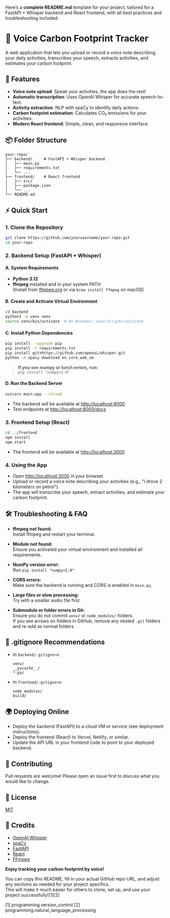 Here’s a **complete README.md** template for your project, tailored for a FastAPI + Whisper backend and React frontend, with all best practices and troubleshooting included:

# 🌱 Voice Carbon Footprint Tracker

A web application that lets you upload or record a voice note describing your daily activities, transcribes your speech, extracts activities, and estimates your carbon footprint.

## 🚀 Features

- **Voice note upload**: Speak your activities, the app does the rest!
- **Automatic transcription**: Uses OpenAI Whisper for accurate speech-to-text.
- **Activity extraction**: NLP with spaCy to identify daily actions.
- **Carbon footprint estimation**: Calculates CO₂ emissions for your activities.
- **Modern React frontend**: Simple, clean, and responsive interface.

## 📦 Folder Structure

```
your-repo/
├── backend/     # FastAPI + Whisper backend
│   ├── main.py
│   ├── requirements.txt
│   └── ...
├── frontend/    # React frontend
│   ├── src/
│   ├── package.json
│   └── ...
└── README.md
```

## ⚡ Quick Start

### 1. Clone the Repository

```bash
git clone https://github.com/yourusername/your-repo.git
cd your-repo
```

### 2. Backend Setup (FastAPI + Whisper)

#### A. **System Requirements**

- **Python 3.12**
- **ffmpeg** installed and in your system PATH  
  (Install from [ffmpeg.org](https://ffmpeg.org/download.html) or via `brew install ffmpeg` on macOS)

#### B. **Create and Activate Virtual Environment**

```bash
cd backend
python3 -m venv venv
source venv/bin/activate  # On Windows: venv\Scripts\activate
```

#### C. **Install Python Dependencies**

```bash
pip install --upgrade pip
pip install -r requirements.txt
pip install git+https://github.com/openai/whisper.git
python -m spacy download en_core_web_sm
```

> **If you see numpy or torch errors, run:**  
> `pip install "numpy<2.0"`

#### D. **Run the Backend Server**

```bash
uvicorn main:app --reload
```

- The backend will be available at [http://localhost:8000](http://localhost:8000)
- Test endpoints at [http://localhost:8000/docs](http://localhost:8000/docs)

### 3. Frontend Setup (React)

```bash
cd ../frontend
npm install
npm start
```

- The frontend will be available at [http://localhost:3000](http://localhost:3000)

### 4. Using the App

- Open [http://localhost:3000](http://localhost:3000) in your browser.
- Upload or record a voice note describing your activities (e.g., "I drove 2 kilometers on petrol").
- The app will transcribe your speech, extract activities, and estimate your carbon footprint.

## 🛠️ Troubleshooting & FAQ

- **ffmpeg not found:**  
  Install ffmpeg and restart your terminal.

- **Module not found:**  
  Ensure you activated your virtual environment and installed all requirements.

- **NumPy version error:**  
  Run `pip install "numpy<2.0"`

- **CORS errors:**  
  Make sure the backend is running and CORS is enabled in `main.py`.

- **Large files or slow processing:**  
  Try with a smaller audio file first.

- **Submodule or folder errors in Git:**  
  Ensure you do not commit `venv/` or `node_modules/` folders.  
  If you see arrows on folders in GitHub, remove any nested `.git` folders and re-add as normal folders.

## 📝 .gitignore Recommendations

- In `backend/.gitignore`:
  ```
  venv/
  __pycache__/
  *.pyc
  ```

- In `frontend/.gitignore`:
  ```
  node_modules/
  build/
  ```

## 🌍 Deploying Online

- Deploy the backend (FastAPI) to a cloud VM or service (see deployment instructions).
- Deploy the frontend (React) to Vercel, Netlify, or similar.
- Update the API URL in your frontend code to point to your deployed backend.

## 🤝 Contributing

Pull requests are welcome! Please open an issue first to discuss what you would like to change.

## 📄 License

[MIT](LICENSE)

## 🙏 Credits

- [OpenAI Whisper](https://github.com/openai/whisper)
- [spaCy](https://spacy.io/)
- [FastAPI](https://fastapi.tiangolo.com/)
- [React](https://react.dev/)
- [FFmpeg](https://ffmpeg.org/)

**Enjoy tracking your carbon footprint by voice!**

You can copy this README, fill in your actual GitHub repo URL, and adjust any sections as needed for your project specifics.  
This will make it much easier for others to clone, set up, and use your project successfully![1][2]

[1] programming.version_control
[2] programming.natural_language_processing
